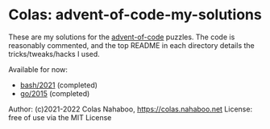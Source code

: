 # Colas: advent-of-code-my-solutions

These are my solutions for the [advent-of-code](https://adventofcode.com/) puzzles.
The code is reasonably commented, and the top README in each directory details the tricks/tweaks/hacks I used.

Available for now:

- [bash/2021](bash/2021) (completed)
- [go/2015](go/2015) (completed)

Author: (c)2021-2022 Colas Nahaboo, https://colas.nahaboo.net
License: free of use via the MIT License
